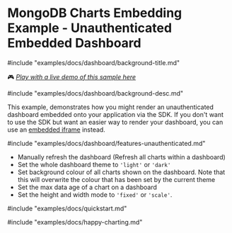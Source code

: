 # MongoDB Charts Embedding Example - Unauthenticated Embedded Dashboard

#include "examples/docs/dashboard/background-title.md"

🎮 _[Play with a live demo of this sample here](https://codesandbox.io/s/github/mongodb-js/charts-embed-sdk/tree/master/examples/dashboard/unauthenticated)_

#include "examples/docs/dashboard/background-desc.md"

This example, demonstrates how you might render an unauthenticated dashboard embedded onto your application via the SDK. If you don't want to use the SDK but want an easier way to render your dashboard, you can use an [embedded iframe](https://dochub.mongodb.org/core/charts-embedding-dashboards-iframe) instead.

#include "examples/docs/dashboard/features-unauthenticated.md"
- Manually refresh the dashboard (Refresh all charts within a dashboard)
- Set the whole dashboard theme to `'light'` or `'dark'`
- Set background colour of all charts shown on the dashboard. Note that this will overwrite the colour that has been set by the current theme
- Set the max data age of a chart on a dashboard
- Set the height and width mode to `'fixed'` or `'scale'`.

#include "examples/docs/quickstart.md"

#include "examples/docs/happy-charting.md"